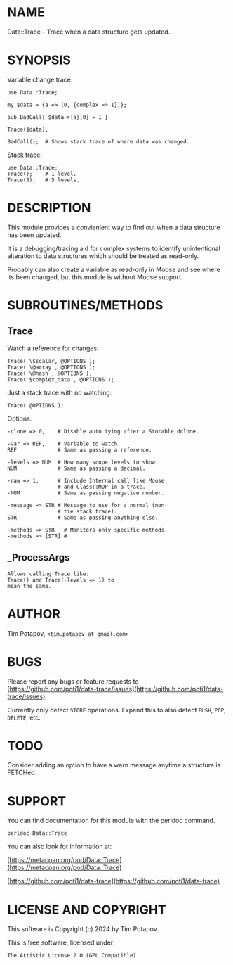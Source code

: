 # NAME

Data::Trace - Trace when a data structure gets updated.

# SYNOPSIS

Variable change trace:

    use Data::Trace;

    my $data = {a => [0, {complex => 1}]};

    sub BadCall{ $data->{a}[0] = 1 }

    Trace($data);

    BadCall();  # Shows stack trace of where data was changed.

Stack trace:

    use Data::Trace;
    Trace();    # 1 level.
    Trace(5);   # 5 levels.

# DESCRIPTION

This module provides a convienient way to find out
when a data structure has been updated.

It is a debugging/tracing aid for complex systems to identify unintentional
alteration to data structures which should be treated as read-only.

Probably can also create a variable as read-only in Moose and see where
its been changed, but this module is without Moose support.

# SUBROUTINES/METHODS

## Trace

Watch a reference for changes:

    Trace( \$scalar, @OPTIONS );
    Trace( \@array , @OPTIONS );
    Trace( \@hash , @OPTIONS );
    Trace( $complex_data , @OPTIONS );

Just a stack trace with no watching:

    Trace( @OPTIONS );

Options:

    -clone => 0,    # Disable auto tying after a Storable dclone.

    -var => REF,    # Variable to watch.
    REF             # Same as passing a reference.

    -levels => NUM  # How many scope levels to show.
    NUM             # Same as passing a decimal.

    -raw => 1,      # Include Internal call like Moose,
                    # and Class::MOP in a trace.
    -NUM            # Same as passing negative number.

    -message => STR # Message to use for a normal (non-
                    # tie stack trace).
    STR             # Same as passing anything else.

    -methods => STR   # Monitors only specific methods.
    -methods => [STR] #

## \_ProcessArgs

    Allows calling Trace like:
    Trace() and Trace(-levels => 1) to
    mean the same.

# AUTHOR

Tim Potapov, `<tim.potapov at gmail.com>`

# BUGS

Please report any bugs or feature requests to [https://github.com/poti1/data-trace/issues](https://github.com/poti1/data-trace/issues).

Currently only detect `STORE` operations.
Expand this to also detect `PUSH`, `POP`, `DELETE`, etc.

# TODO

Consider adding an option to have a warn message anytime a structure is FETCHed.

# SUPPORT

You can find documentation for this module
with the perldoc command.

    perldoc Data::Trace

You can also look for information at:

[https://metacpan.org/pod/Data::Trace](https://metacpan.org/pod/Data::Trace)

[https://github.com/poti1/data-trace](https://github.com/poti1/data-trace)

# LICENSE AND COPYRIGHT

This software is Copyright (c) 2024 by Tim Potapov.

This is free software, licensed under:

    The Artistic License 2.0 (GPL Compatible)
